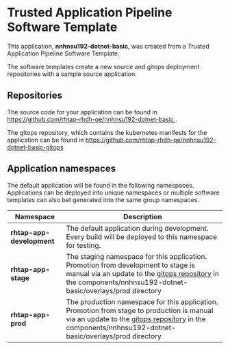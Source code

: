 # Trusted Application Pipeline Software Template

This application, **nnhnsu192-dotnet-basic**, was created from a Trusted Application Pipeline Software Template.

The software templates create a new source and gitops deployment repositories with a sample source application. 

## Repositories

The source code for your application can be found in [https://github.com/rhtap-rhdh-qe/nnhnsu192-dotnet-basic ](https://github.com/rhtap-rhdh-qe/nnhnsu192-dotnet-basic ).
 
The gitops repository, which contains the kubernetes manifests for the application can be found in 
[https://github.com/rhtap-rhdh-qe/nnhnsu192-dotnet-basic-gitops ](https://github.com/rhtap-rhdh-qe/nnhnsu192-dotnet-basic-gitops ) 

## Application namespaces 

The default application will be found in the following namespaces. Applications can be deployed into unique namespaces or multiple software templates can also bet generated into the same group namespaces.  

|  Namespace   |  Description   |  
| -------- | -------- |   
| **rhtap-app-development** | The default application during development. Every build will be deployed to this namespace for testing. | 
| **rhtap-app-stage** | The staging namespace for this application. Promotion from development to stage is manual via an update to the [gitops repository](https://github.com/rhtap-rhdh-qe/nnhnsu192-dotnet-basic-gitops ) in the components/nnhnsu192-dotnet-basic/overlays/prod directory |  
| **rhtap-app-prod** | The production namespace for this application. Promotion from stage to production is manual via an update to the [gitops repository](https://github.com/rhtap-rhdh-qe/nnhnsu192-dotnet-basic-gitops ) in the components/nnhnsu192-dotnet-basic/overlays/prod directory | 